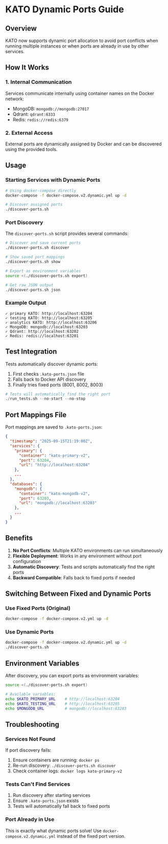 # KATO Dynamic Ports Guide

## Overview
KATO now supports dynamic port allocation to avoid port conflicts when running multiple instances or when ports are already in use by other services.

## How It Works

### 1. Internal Communication
Services communicate internally using container names on the Docker network:
- MongoDB: `mongodb://mongodb:27017`
- Qdrant: `qdrant:6333`
- Redis: `redis://redis:6379`

### 2. External Access
External ports are dynamically assigned by Docker and can be discovered using the provided tools.

## Usage

### Starting Services with Dynamic Ports

```bash
# Using docker-compose directly
docker-compose -f docker-compose.v2.dynamic.yml up -d

# Discover assigned ports
./discover-ports.sh
```

### Port Discovery

The `discover-ports.sh` script provides several commands:

```bash
# Discover and save current ports
./discover-ports.sh discover

# Show saved port mappings
./discover-ports.sh show

# Export as environment variables
source <(./discover-ports.sh export)

# Get raw JSON output
./discover-ports.sh json
```

### Example Output

```
✓ primary KATO: http://localhost:63204
✓ testing KATO: http://localhost:63205
✓ analytics KATO: http://localhost:63206
✓ MongoDB: mongodb://localhost:63203
✓ Qdrant: http://localhost:63202
✓ Redis: redis://localhost:63201
```

## Test Integration

Tests automatically discover dynamic ports:

1. First checks `.kato-ports.json` file
2. Falls back to Docker API discovery
3. Finally tries fixed ports (8001, 8002, 8003)

```python
# Tests will automatically find the right port
./run_tests.sh --no-start --no-stop
```

## Port Mappings File

Port mappings are saved to `.kato-ports.json`:

```json
{
  "timestamp": "2025-09-15T21:19:00Z",
  "services": {
    "primary": {
      "container": "kato-primary-v2",
      "port": 63204,
      "url": "http://localhost:63204"
    },
    ...
  },
  "databases": {
    "mongodb": {
      "container": "kato-mongodb-v2",
      "port": 63203,
      "url": "mongodb://localhost:63203"
    },
    ...
  }
}
```

## Benefits

1. **No Port Conflicts**: Multiple KATO environments can run simultaneously
2. **Flexible Deployment**: Works in any environment without port configuration
3. **Automatic Discovery**: Tests and scripts automatically find the right ports
4. **Backward Compatible**: Falls back to fixed ports if needed

## Switching Between Fixed and Dynamic Ports

### Use Fixed Ports (Original)
```bash
docker-compose -f docker-compose.v2.yml up -d
```

### Use Dynamic Ports
```bash
docker-compose -f docker-compose.v2.dynamic.yml up -d
./discover-ports.sh
```

## Environment Variables

After discovery, you can export ports as environment variables:

```bash
source <(./discover-ports.sh export)

# Available variables:
echo $KATO_PRIMARY_URL    # http://localhost:63204
echo $KATO_TESTING_URL    # http://localhost:63205
echo $MONGODB_URL         # mongodb://localhost:63203
```

## Troubleshooting

### Services Not Found
If port discovery fails:
1. Ensure containers are running: `docker ps`
2. Re-run discovery: `./discover-ports.sh discover`
3. Check container logs: `docker logs kato-primary-v2`

### Tests Can't Find Services
1. Run discovery after starting services
2. Ensure `.kato-ports.json` exists
3. Tests will automatically fall back to fixed ports

### Port Already in Use
This is exactly what dynamic ports solve! Use `docker-compose.v2.dynamic.yml` instead of the fixed port version.